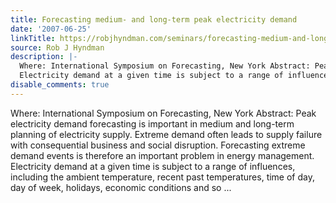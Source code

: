 ```yaml
---
title: Forecasting medium- and long-term peak electricity demand
date: '2007-06-25'
linkTitle: https://robjhyndman.com/seminars/forecasting-medium-and-long-term-peak-electricity-demand/
source: Rob J Hyndman
description: |-
  Where: International Symposium on Forecasting, New York Abstract: Peak electricity demand forecasting is important in medium and long-term planning of electricity supply. Extreme demand often leads to supply failure with consequential business and social disruption. Forecasting extreme demand events is therefore an important problem in energy management.
  Electricity demand at a given time is subject to a range of influences, including the ambient temperature, recent past temperatures, time of day, day of week, holidays, economic conditions and so ...
disable_comments: true
---
```

Where: International Symposium on Forecasting, New York Abstract: Peak electricity demand forecasting is important in medium and long-term planning of electricity supply. Extreme demand often leads to supply failure with consequential business and social disruption. Forecasting extreme demand events is therefore an important problem in energy management.
Electricity demand at a given time is subject to a range of influences, including the ambient temperature, recent past temperatures, time of day, day of week, holidays, economic conditions and so ...
